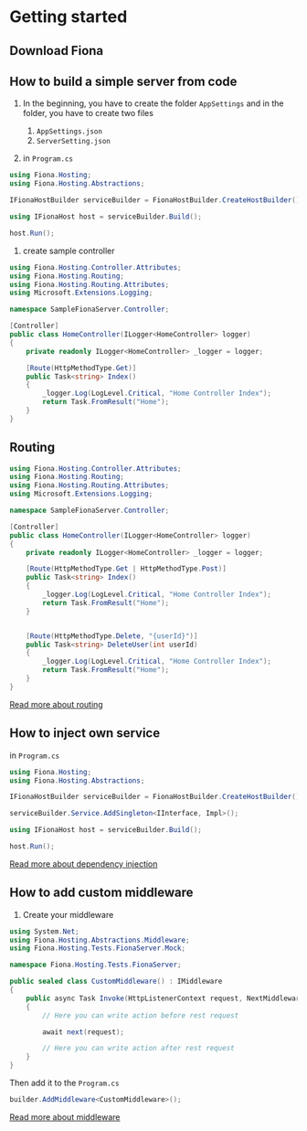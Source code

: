# Getting started

## Download Fiona

## How to build a simple server from code

1. In the beginning, you have to create the folder `AppSettings` and in the folder, you have to create two files

   1. `AppSettings.json`
   1. `ServerSetting.json`

1. in `Program.cs`

```c#
using Fiona.Hosting;
using Fiona.Hosting.Abstractions;

IFionaHostBuilder serviceBuilder = FionaHostBuilder.CreateHostBuilder();

using IFionaHost host = serviceBuilder.Build();

host.Run();
```

1. create sample controller

```c#
using Fiona.Hosting.Controller.Attributes;
using Fiona.Hosting.Routing;
using Fiona.Hosting.Routing.Attributes;
using Microsoft.Extensions.Logging;

namespace SampleFionaServer.Controller;

[Controller]
public class HomeController(ILogger<HomeController> logger)
{
    private readonly ILogger<HomeController> _logger = logger;

    [Route(HttpMethodType.Get)]
    public Task<string> Index()
    {
        _logger.Log(LogLevel.Critical, "Home Controller Index");
        return Task.FromResult("Home");
    }
}
```

## Routing

```c#
using Fiona.Hosting.Controller.Attributes;
using Fiona.Hosting.Routing;
using Fiona.Hosting.Routing.Attributes;
using Microsoft.Extensions.Logging;

namespace SampleFionaServer.Controller;

[Controller]
public class HomeController(ILogger<HomeController> logger)
{
    private readonly ILogger<HomeController> _logger = logger;

    [Route(HttpMethodType.Get | HttpMethodType.Post)]
    public Task<string> Index()
    {
        _logger.Log(LogLevel.Critical, "Home Controller Index");
        return Task.FromResult("Home");
    }


    [Route(HttpMethodType.Delete, "{userId}")]
    public Task<string> DeleteUser(int userId)
    {
        _logger.Log(LogLevel.Critical, "Home Controller Index");
        return Task.FromResult("Home");
    }
}
```

[Read more about routing](Routing.md)

## How to inject own service

in `Program.cs`

```c#
using Fiona.Hosting;
using Fiona.Hosting.Abstractions;

IFionaHostBuilder serviceBuilder = FionaHostBuilder.CreateHostBuilder();

serviceBuilder.Service.AddSingleton<IInterface, Impl>();

using IFionaHost host = serviceBuilder.Build();

host.Run();
```

[Read more about dependency injection](Dependency-injection.md)

## How to add custom middleware

1. Create your middleware

```c#
using System.Net;
using Fiona.Hosting.Abstractions.Middleware;
using Fiona.Hosting.Tests.FionaServer.Mock;

namespace Fiona.Hosting.Tests.FionaServer;

public sealed class CustomMiddleware() : IMiddleware
{
    public async Task Invoke(HttpListenerContext request, NextMiddlewareDelegate next)
    {
        // Here you can write action before rest request

        await next(request);

        // Here you can write action after rest request
    }
}
```

Then add it to the `Program.cs`

```c#
builder.AddMiddleware<CustomMiddleware>();
```

[Read more about middleware](Middleware.md)
